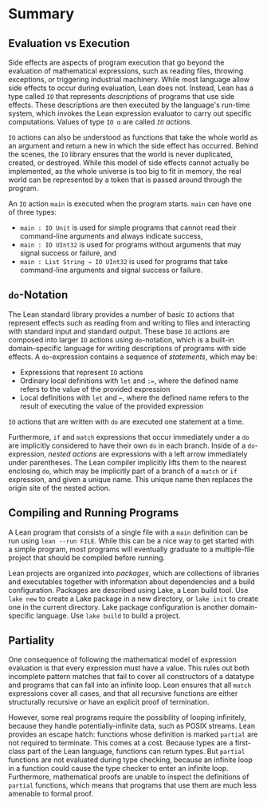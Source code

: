 # Summary

## Evaluation vs Execution

Side effects are aspects of program execution that go beyond the evaluation of mathematical expressions, such as reading files, throwing exceptions, or triggering industrial machinery.
While most language allow side effects to occur during evaluation, Lean does not.
Instead, Lean has a type called `IO` that represents _descriptions_ of programs that use side effects.
These descriptions are then executed by the language's run-time system, which invokes the Lean expression evaluator to carry out specific computations.
Values of type `IO α` are called _`IO` actions_.

`IO` actions can also be understood as functions that take the whole world as an argument and return a new in which the side effect has occurred.
Behind the scenes, the `IO` library ensures that the world is never duplicated, created, or destroyed.
While this model of side effects cannot actually be implemented, as the whole universe is too big to fit in memory, the real world can be represented by a token that is passed around through the program.

An `IO` action `main` is executed when the program starts.
`main` can have one of three types:
 * `main : IO Unit` is used for simple programs that cannot read their command-line arguments and always indicate success,
 * `main : IO UInt32` is used for programs without arguments that may signal success or failure, and
 * `main : List String → IO UInt32` is used for programs that take command-line arguments and signal success or failure.


## `do`-Notation

The Lean standard library provides a number of basic `IO` actions that represent effects such as reading from and writing to files and interacting with standard input and standard output.
These base `IO` actions are composed into larger `IO` actions using `do`-notation, which is a built-in domain-specific language for writing descriptions of programs with side effects.
A `do`-expression contains a sequence of _statements_, which may be:
 * Expressions that represent `IO` actions
 * Ordinary local definitions with `let` and `:=`, where the defined name refers to the value of the provided expression
 * Local definitions with `let` and `←`, where the defined name refers to the result of executing the value of the provided expression

`IO` actions that are written with `do` are executed one statement at a time.
 
Furthermore, `if` and `match` expressions that occur immediately under a `do` are implicitly considered to have their own `do` in each branch.
Inside of a `do`-expression, _nested actions_ are expressions with a left arrow immediately under parentheses.
The Lean compiler implicitly lifts them to the nearest enclosing `do`, which may be implicitly part of a branch of a `match` or `if` expression, and given a unique name.
This unique name then replaces the origin site of the nested action.


## Compiling and Running Programs

A Lean program that consists of a single file with a `main` definition can be run using `lean --run FILE`.
While this can be a nice way to get started with a simple program, most programs will eventually graduate to a multiple-file project that should be compiled before running.

Lean projects are organized into _packages_, which are collections of libraries and executables together with information about dependencies and a build configuration.
Packages are described using Lake, a Lean build tool.
Use `lake new` to create a Lake package in a new directory, or `lake init` to create one in the current directory.
Lake package configuration is another domain-specific language.
Use `lake build` to build a project.

## Partiality

One consequence of following the mathematical model of expression evaluation is that every expression must have a value.
This rules out both incomplete pattern matches that fail to cover all constructors of a datatype and programs that can fall into an infinite loop.
Lean ensures that all `match` expressions cover all cases, and that all recursive functions are either structurally recursive or have an explicit proof of termination.

However, some real programs require the possibility of looping infinitely, because they handle potentially-infinite data, such as POSIX streams.
Lean provides an escape hatch: functions whose definition is marked `partial` are not required to terminate.
This comes at a cost.
Because types are a first-class part of the Lean language, functions can return types.
But `partial` functions are not evaluated during type checking, because an infinite loop in a function could cause the type checker to enter an infinite loop.
Furthermore, mathematical proofs are unable to inspect the definitions of `partial` functions, which means that programs that use them are much less amenable to formal proof.

